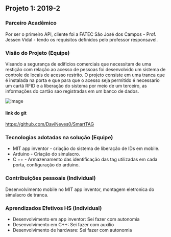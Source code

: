 ## Projeto 1: 2019-2



### Parceiro Acadêmico
Por ser o primeiro API, cliente foi a FATEC São José dos Campos - Prof. Jessen Vidal - tendo os requisitos definidos pelo professor responsavel.



### Visão do Projeto (Equipe)

Visando a segurança de edificios comerciais que necessitam de uma restição com relação ao acesso de pessoas foi desenvolvido um sistema de controle de locais de acesso restrito. O projeto consiste em uma tranca que é instalada na porta e que para que o acesso seja permitido é necessario um cartã RFID e a liberação do sistema por meio de um terceiro, as informações do cartão sao registradas em um banco de dados.

![image](https://user-images.githubusercontent.com/56441428/138706165-26c99ded-4bf3-4639-b420-9f86d29abeb4.png)

#### link do git
https://github.com/DaviNeves0/SmartTAG


### Tecnologias adotadas na solução (Equipe)

- MIT app inventor - criação do sistema de liberação de IDs em mobile.
- Arduino - Criação do simulacro.
- C ++ - Armazenamento das identificação das tag utilizadas em cada porta, configuração do arduino.



### Contribuições pessoais (Individual)

Desenvolvimento mobile no MIT app inventor, montagem eletronica do simulacro de tranca.


### Aprendizados Efetivos HS (Individual)

- Desenvolvimento em app inventor: Sei fazer com autonomia 
- Desenvolvimento em C++: Sei fazer com auxilio
- Desenvolvimento de hardware: Sei fazer com autonomia 

